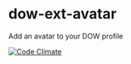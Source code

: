 # dow-ext-avatar
Add an avatar to your DOW profile

[![Code Climate](https://codeclimate.com/github/Sett/dow-ext-avatar/badges/gpa.svg)](https://codeclimate.com/github/Sett/dow-ext-avatar)
